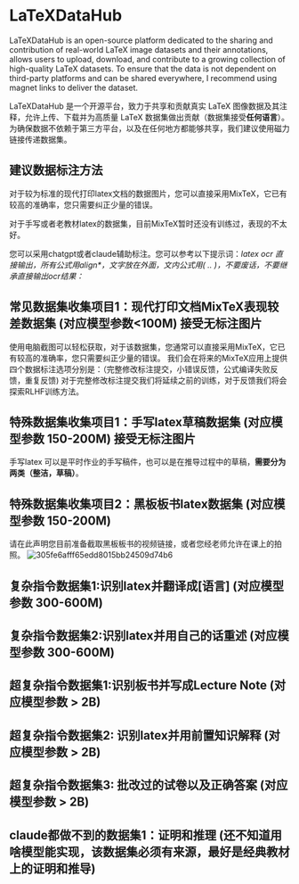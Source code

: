 # LaTeXDataHub
LaTeXDataHub is an open-source platform dedicated to the sharing and contribution of real-world LaTeX image datasets and their annotations, allows users to upload, download, and contribute to a growing collection of high-quality LaTeX datasets. To ensure that the data is not dependent on third-party platforms and can be shared everywhere, I recommend using magnet links to deliver the dataset.

LaTeXDataHub 是一个开源平台，致力于共享和贡献真实 LaTeX 图像数据及其注释，允许上传、下载并为高质量 LaTeX 数据集做出贡献（数据集接受**任何语言**）。为确保数据不依赖于第三方平台，以及在任何地方都能够共享，我们建议使用磁力链接传递数据集。

## 建议数据标注方法

对于较为标准的现代打印latex文档的数据图片，您可以直接采用MixTeX，它已有较高的准确率，您只需要纠正少量的错误。

对于手写或者老教材latex的数据集，目前MixTeX暂时还没有训练过，表现的不太好。

您可以采用chatgpt或者claude辅助标注。您可以参考以下提示词：_latex ocr 直接输出，所有公式用align*，文字放在外面，文内公式用\( .. \)，不要废话，不要继承直接输出ocr结果：_

## 常见数据集收集项目1：现代打印文档MixTeX表现较差数据集 (对应模型参数<100M) 接受无标注图片
使用电脑截图可以轻松获取，对于该数据集，您通常可以直接采用MixTeX，它已有较高的准确率，您只需要纠正少量的错误。
我们会在将来的MixTeX应用上提供四个数据标注选项分别是：（完整修改标注提交，小错误反馈，公式编译失败反馈，重复反馈)
对于完整修改标注提交我们将延续之前的训练，对于反馈我们将会探索RLHF训练方法。
## 特殊数据集收集项目1：手写latex草稿数据集 (对应模型参数 150-200M) 接受无标注图片
手写latex 可以是平时作业的手写稿件，也可以是在推导过程中的草稿，**需要分为两类（整洁，草稿）**。

## 特殊数据集收集项目2：黑板板书latex数据集 (对应模型参数 150-200M)
请在此声明您目前准备截取黑板板书的视频链接，或者您经老师允许在课上的拍照。
![305fe6afff65edd8015bb24509d74b6](https://github.com/user-attachments/assets/3dbc950c-2594-4ab9-9dcd-fb7a6826a61d)

## 复杂指令数据集1:识别latex并翻译成[语言] (对应模型参数 300-600M)

## 复杂指令数据集2:识别latex并用自己的话重述 (对应模型参数 300-600M)

## 超复杂指令数据集1:识别板书并写成Lecture Note (对应模型参数 > 2B)

## 超复杂指令数据集2: 识别latex并用前置知识解释 (对应模型参数 > 2B)

## 超复杂指令数据集3: 批改过的试卷以及正确答案 (对应模型参数 > 2B)

## claude都做不到的数据集1：证明和推理 (还不知道用啥模型能实现，该数据集必须有来源，最好是经典教材上的证明和推导)



